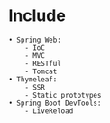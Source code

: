 # Include
    • Spring Web:
        - IoC
        - MVC
        - RESTful
        - Tomcat
    • Thymeleaf:
        - SSR
        - Static prototypes
    • Spring Boot DevTools:
        - LiveReload
